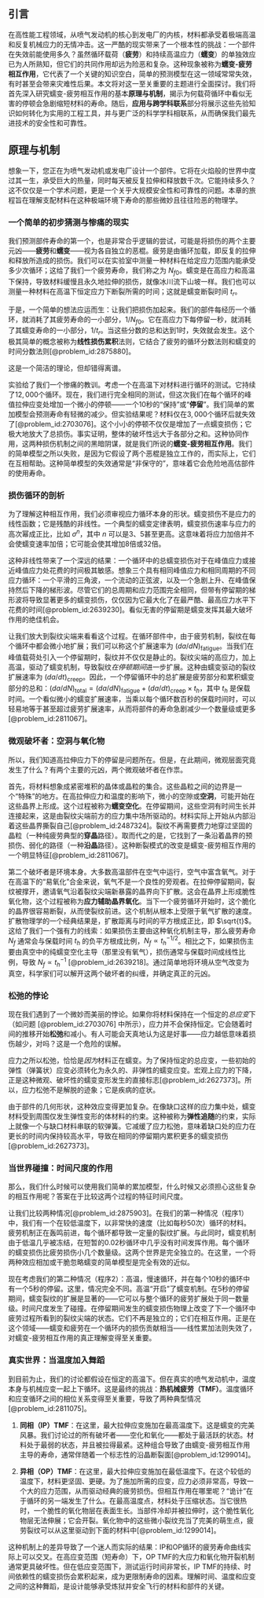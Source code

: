 ## 引言
在高性能工程领域，从喷气发动机的核心到发电厂的内核，材料都承受着极端高温和反复机械应力的无情冲击。这一严酷的现实带来了一个根本性的挑战：一个部件在失效前能使用多久？虽然循环载荷（**疲劳**）和持续高温应力（**蠕变**）的单独效应已为人所熟知，但它们的共同作用却远为险恶和复杂。这种现象被称为**蠕变-疲劳相互作用**，它代表了一个关键的知识空白，简单的预测模型在这一领域常常失效，有时甚至会带来灾难性后果。本文将对这一至关重要的主题进行全面探讨。我们将首先深入研究蠕变-疲劳相互作用的基本**原理与机制**，揭示为何载荷循环中看似无害的停顿会急剧缩短材料的寿命。随后，**应用与跨学科联系**部分将展示这些先验知识如何转化为实用的工程工具，并与更广泛的科学学科相联系，从而确保我们最先进技术的安全性和可靠性。

## 原理与机制

想象一下，您正在为喷气发动机或发电厂设计一个部件。它将在火焰般的世界中度过其一生，承受巨大的热量，同时每天被反复拉伸和释放数千次。它能持续多久？这不仅仅是一个学术问题，更是一个关乎大规模安全性和可靠性的问题。本章的旅程旨在理解支配材料在这种极端环境下寿命的那些微妙且往往险恶的物理学。

### 一个简单的初步猜测与惨痛的现实

我们预测部件寿命的第一个，也是非常合乎逻辑的尝试，可能是将损伤的两个主要元凶——**疲劳**和**蠕变**——视为各自独立的恶棍。疲劳是由循环加载，即反复的拉伸和释放所造成的损伤。我们可以在实验室中测量一种材料在给定应力范围内能承受多少次循环；这给了我们一个疲劳寿命，我们称之为 $N_{f0}$。蠕变是在高应力和高温下保持，导致材料缓慢且永久地拉伸的损伤，就像冰川流下山坡一样。我们也可以测量一种材料在高温下恒定应力下断裂所需的时间；这就是蠕变断裂时间 $t_r$。

于是，一个简单的想法应运而生：让我们把损伤加起来。我们的部件每经历一个循环，就消耗了其疲劳寿命的一小部分，$1/N_{f0}$。它在高应力下每停留一秒，就消耗了其蠕变寿命的一小部分，$1/t_r$。当这些分数的总和达到1时，失效就会发生。这个极其简单的概念被称为**线性损伤累积**法则，它结合了疲劳的循环分数法则和蠕变的 时间分数法则[@problem_id:2875880]。

这是一个简洁的理论，但却错得离谱。

实验给了我们一个惨痛的教训。考虑一个在高温下对材料进行循环的测试。它持续了$12,000$个循环。现在，我们进行完全相同的测试，但这次我们在每个循环的峰值拉伸应变处增加一个微小的停顿——一个10秒的“保持”或“**停留**”。我们简单的累加模型会预测寿命有轻微的减少。但实验结果呢？材料仅在$3,000$个循环后就失效了[@problem_id:2703076]。这个小小的停顿不仅仅是增加了一点蠕变损伤；它极大地放大了总损伤。事实证明，整体的破坏性远大于各部分之和。这种协同作用，这两种损伤机制之间的黑暗阴谋，就是我们所说的**蠕变-疲劳相互作用**。我们的简单模型之所以失败，是因为它假设了两个恶棍是独立工作的，而实际上，它们在互相帮助。这种简单模型的失效通常是“非保守的”，意味着它会危险地高估部件的使用寿命。

### 损伤循环的剖析

为了理解这种相互作用，我们必须审视应力循环本身的形状。蠕变损伤不是应力的线性函数；它是残酷的非线性。一个典型的蠕变定律表明，蠕变损伤速率与应力的高次幂成正比，比如 $\sigma^n$，其中 $n$ 可以是3、5甚至更高。这意味着将应力加倍并不会使蠕变速率加倍；它可能会使其增加8倍或32倍。

这种非线性带来了一个深远的结果：一个循环中的总蠕变损伤对于在峰值应力或接近峰值应力处花费的时间极其敏感。想象三个具有相同峰值应力和相同周期的不同应力循环：一个平滑的三角波，一个流动的正弦波，以及一个急剧上升、在峰值保持然后下降的梯形波。尽管它们的总周期和应力范围完全相同，但带有停留期的梯形波将导致显著更多的蠕变损伤，仅仅因为它最大化了在最严酷、最高应力水平下花费的时间[@problem_id:2639230]。看似无害的停留期是蠕变发挥其最大破坏作用的绝佳机会。

让我们放大到裂纹尖端来看看这个过程。在循环部件中，由于疲劳机制，裂纹在每个循环中都会微小地扩展；我们可以称这个扩展速率为 $(da/dN)_{\text{fatigue}}$。当我们在峰值载荷处引入一个停留期时，裂纹并不仅仅是静止的。裂纹尖端的高应力，加上高温，驱动了蠕变机制，导致裂纹*在停顿期间*进一步扩展。这种由蠕变驱动的裂纹扩展速率为 $(da/dt)_{\text{creep}}$。因此，一个停留循环中的总扩展是疲劳部分和累积蠕变部分的总和：$(da/dN)_{\text{total}} = (da/dN)_{\text{fatigue}} + (da/dt)_{\text{creep}} \times t_h$，其中 $t_h$ 是保载时间。一个看似微小的蠕变扩展速率，当乘以每个循环数百秒的保载时间时，可以轻易地等于甚至超过疲劳扩展速率，从而将部件的寿命急剧减少一个数量级或更多[@problem_id:2811067]。

### 微观破坏者：空洞与氧化物

所以，我们知道高拉伸应力下的停留是问题所在。但是，在此期间，微观层面究竟发生了什么？有两个主要的元凶，两个微观破坏者在作祟。

首先，将材料想象成紧密堆积的晶体或晶粒的集合。这些晶粒之间的边界是一个“特殊”的地方。在高拉伸应力和温度的影响下，微小的空隙或**空洞**，可能开始在这些晶界上形成。这个过程被称为**蠕变空化**。在停留期间，这些空洞有时间生长并连接起来，这是由裂纹尖端前方的应力集中场所驱动的。材料实际上开始从内部沿着这些晶界撕裂自己[@problem_id:2487324]。裂纹不再需要费力地穿过坚固的晶粒（一种纯疲劳典型的**穿晶**路径）。取而代之的是，它找到了一条沿着晶界的预损伤、弱化的路径（一种**沿晶**路径）。这种断裂模式的改变是蠕变-疲劳相互作用的一个明显特征[@problem_id:2811067]。

第二个破坏者是环境本身。大多数高温部件在空气中运行，空气中富含氧气。对于在高温下的“易氧化”合金来说，氧气不是一个良性的旁观者。在拉伸停留期间，裂纹被撑开，邀请氧气沿着裂纹尖端新暴露的晶界向下扩散。这会在晶界上形成脆性氧化物，这个过程被称为**应力辅助晶界氧化**。当下一个疲劳循环开始时，这个脆化的晶界很容易断裂，从而使裂纹前进。这个机制从根本上受限于氧气扩散的速度。扩散物理学的一个经典结果是，扩散距离与时间的平方根成正比，即 $\sqrt{t}$。这给了我们一个强有力的线索：如果损伤主要由这种氧化机制主导，那么疲劳寿命 $N_f$ 通常会与保载时间 $t_h$ 的负平方根成比例，$N_f \propto t_h^{-1/2}$。相比之下，如果损伤主要由真空中的纯蠕变空化主导（那里没有氧气），损伤通常与保载时间成线性比例，导致 $N_f \propto t_h^{-1}$ [@problem_id:2639218]。通过简单地将环境从空气改变为真空，科学家们可以解开这两个破坏者的纠缠，并确定真正的元凶。

### 松弛的悖论

现在我们遇到了一个微妙而美丽的悖论。如果你将材料保持在一个恒定的*总应变*下（如问题 [@problem_id:2703076] 中所示），应力并不会保持恒定。它会随着时间的推移开始**松弛**和减小。有人可能会天真地认为这是好事——应力越低意味着损伤越少，对吗？这是一个危险的误解。

应力之所以松弛，恰恰是*因为*材料正在蠕变。为了保持恒定的总应变，一些初始的弹性（弹簧状）应变必须转化为永久的、非弹性的蠕变应变。宏观上应力的下降，正是这种微观、破坏性的蠕变变形发生的直接标志[@problem_id:2627373]。所以，应力松弛不是解脱的迹象；它是疾病的症状。

由于部件的几何形状，这种效应变得更加复杂。在像缺口这样的应力集中处，蠕变材料受到周围仅发生弹性变形的体材料的约束。这种被称为**弹性追随**的约束，实际上就像一个与缺口材料串联的软弹簧。它减缓了应力松弛，意味着缺口处的应力在更长的时间内保持较高水平，导致在相同的停留期内累积更多的蠕变损伤[@problem_id:2627373]。

### 当世界碰撞：时间尺度的作用

那么，我们什么时候可以使用我们简单的累加模型，什么时候又必须担心这些复杂的相互作用呢？答案在于比较这两个过程的特征时间尺度。

让我们比较两种情况[@problem_id:2875903]。在我们的第一种情况（程序1）中，我们有一个在较低温度下，以非常快的速度（比如每秒50次）循环的材料。疲劳机制正在轰鸣前进，每个循环都导致一定量的裂纹扩展。与此同时，蠕变机制由于低温几乎被冻结，在短暂的0.02秒循环中几乎没有时间发挥作用。每个循环的蠕变损伤比疲劳损伤小几个数量级。这两个世界是完全独立的。在这里，一个将两种效应相加或干脆忽略蠕变的简单模型是完全有效的近似。

现在考虑我们的第二种情况（程序2）：高温，慢速循环，并在每个10秒的循环中有一个5秒的停留。这里，情况完全不同。高温“开启”了蠕变机制。在5秒的停留期间，蠕变裂纹的扩展是显著的——它可以与整个循环的疲劳扩展处于同一数量级。时间尺度发生了碰撞。在停留期间发生的蠕变损伤物理上改变了下一个循环中疲劳过程所看到的裂纹尖端的状态。它们不再是独立的；它们在相互作用。正是在这个领域——蠕变和疲劳在一个循环内的损伤贡献相当——线性累加法则失效了，对蠕变-疲劳相互作用的真正理解变得至关重要。

### 真实世界：当温度加入舞蹈

到目前为止，我们的讨论都假设在恒定的高温下。但在真实的喷气发动机中，温度本身与机械应变一起上下循环。这是最终的挑战：**热机械疲劳（TMF）**。温度循环和应变循环之间的相位关系变得至关重要，导致了两种典型情况[@problem_id:2811075]。

1.  **同相（IP）TMF**：在这里，最大拉伸应变施加在最高温度下。这是蠕变的完美风暴。我们讨论过的所有破坏者——空化和氧化——都处于最活跃的状态。材料处于最弱的状态，并且被拉得最紧。这种组合导致了由蠕变-疲劳相互作用主导的寿命，通常伴随着一个标志性的沿晶断裂面[@problem_id:1299014]。

2.  **异相（OP）TMF**：在这里，最大拉伸应变施加在最低温度下。在这个较低的温度下，材料更坚固、更硬。为了施加所需的应变，应力必须非常高，导致一个大的应力范围，从而驱动经典的疲劳损伤。但相互作用在哪里呢？“诡计”在于循环的另一端发生了什么。在最高温度点，材料处于压缩状态。当它很热时，一个脆性的氧化物层在表面生长。当部件冷却并被拉伸时，这个脆性氧化物层无法伸展；它会开裂。氧化物中的这些微小裂纹充当了完美的萌生点，疲劳裂纹可以从这里驱动到下面的材料中[@problem_id:1299014]。

这种机制上的差异导致了一个迷人而实际的结果：IP和OP循环的疲劳寿命曲线实际上可以交叉。在高应变范围（短寿命）下，OP TMF的大应力和氧化物开裂机制通常更具破坏性。但在低应变范围下，测试运行时间非常长，IP TMF的持续、时间依赖性的蠕变损伤会累积起来，成为更限制寿命的因素。理解时间、温度和应变之间的这种舞蹈，是设计能够承受炼狱并安全飞行的材料和部件的关键。

